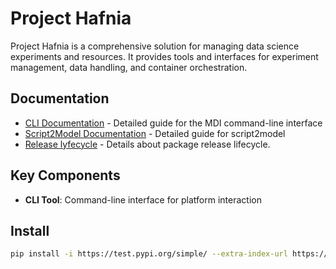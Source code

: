 # Project Hafnia 

Project Hafnia is a comprehensive solution for managing data science experiments and resources. It provides tools and interfaces for experiment management, data handling, and container orchestration.


## Documentation

- [CLI Documentation](docs/cli.md) - Detailed guide for the MDI command-line interface
- [Script2Model Documentation](docs/s2m.md) - Detailed guide for script2model
- [Release lyfecycle](docs/release.md) - Details about package release lifecycle.


## Key Components

- **CLI Tool**: Command-line interface for platform interaction


## Install

```bash
pip install -i https://test.pypi.org/simple/ --extra-index-url https://pypi.org/simple/ mdi-python-tools
```

